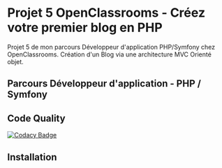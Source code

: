 # Projet 5 OpenClassrooms - Créez votre premier blog en PHP 

Projet 5 de mon parcours Développeur d'application PHP/Symfony chez OpenClassrooms. Création d'un Blog via une architecture MVC Orienté objet.


## Parcours Développeur d'application - PHP / Symfony

## Code Quality

[![Codacy Badge](https://api.codacy.com/project/badge/Grade/63c13874db324946ae791de39971232c)](https://app.codacy.com/manual/WainlaiN/Projet-5?utm_source=github.com&utm_medium=referral&utm_content=WainlaiN/Projet-5&utm_campaign=Badge_Grade_Dashboard)


## Installation



